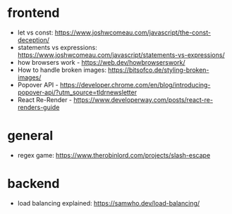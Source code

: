 # frontend

- let vs const: https://www.joshwcomeau.com/javascript/the-const-deception/
- statements vs expressions: https://www.joshwcomeau.com/javascript/statements-vs-expressions/
- how browsers work - https://web.dev/howbrowserswork/
- How to handle broken images: https://bitsofco.de/styling-broken-images/
- Popover API - https://developer.chrome.com/en/blog/introducing-popover-api/?utm_source=tldrnewsletter
- React Re-Render - https://www.developerway.com/posts/react-re-renders-guide

# general
- regex game: https://www.therobinlord.com/projects/slash-escape

# backend
- load balancing explained: https://samwho.dev/load-balancing/
